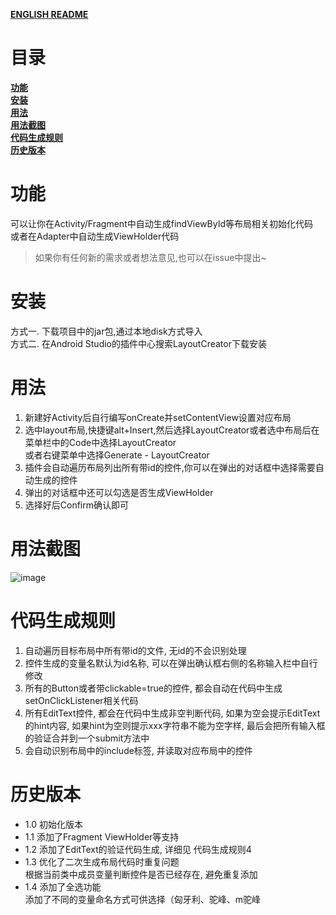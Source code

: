 [**ENGLISH README**](https://github.com/boredream/BorePlugin/blob/master/README_EN.md)

# 目录
[**功能**](https://github.com/boredream/BorePlugin#功能)  
[**安装**](https://github.com/boredream/BorePlugin#安装)  
[**用法**](https://github.com/boredream/BorePlugin#用法)  
[**用法截图**](https://github.com/boredream/BorePlugin#用法截图)  
[**代码生成规则**](https://github.com/boredream/BorePlugin#代码生成规则)  
[**历史版本**](https://github.com/boredream/BorePlugin#历史版本)  

# 功能
可以让你在Activity/Fragment中自动生成findViewById等布局相关初始化代码  
或者在Adapter中自动生成ViewHolder代码
> 如果你有任何新的需求或者想法意见,也可以在issue中提出~

# 安装
方式一. 下载项目中的jar包,通过本地disk方式导入  
方式二. 在Android Studio的插件中心搜索LayoutCreator下载安装


# 用法
1. 新建好Activity后自行编写onCreate并setContentView设置对应布局  
2. 选中layout布局,快捷键alt+Insert,然后选择LayoutCreator或者选中布局后在菜单栏中的Code中选择LayoutCreator  
    或者右键菜单中选择Generate - LayoutCreator  
3. 插件会自动遍历布局列出所有带id的控件,你可以在弹出的对话框中选择需要自动生成的控件  
4. 弹出的对话框中还可以勾选是否生成ViewHolder  
5. 选择好后Confirm确认即可


# 用法截图
![image](https://github.com/boredream/BorePlugin/blob/master/screenshot/LayoutCreator.gif)


# 代码生成规则
1. 自动遍历目标布局中所有带id的文件, 无id的不会识别处理
2. 控件生成的变量名默认为id名称, 可以在弹出确认框右侧的名称输入栏中自行修改
3. 所有的Button或者带clickable=true的控件, 都会自动在代码中生成setOnClickListener相关代码
4. 所有EditText控件, 都会在代码中生成非空判断代码, 如果为空会提示EditText的hint内容, 如果hint为空则提示xxx字符串不能为空字样, 最后会把所有输入框的验证合并到一个submit方法中
5. 会自动识别布局中的include标签, 并读取对应布局中的控件


# 历史版本
* 1.0 初始化版本
* 1.1 添加了Fragment ViewHolder等支持
* 1.2 添加了EditText的验证代码生成, 详细见 代码生成规则4
* 1.3 优化了二次生成布局代码时重复问题  
    根据当前类中成员变量判断控件是否已经存在, 避免重复添加
* 1.4 添加了全选功能<br/>
    添加了不同的变量命名方式可供选择（匈牙利、驼峰、m驼峰  
